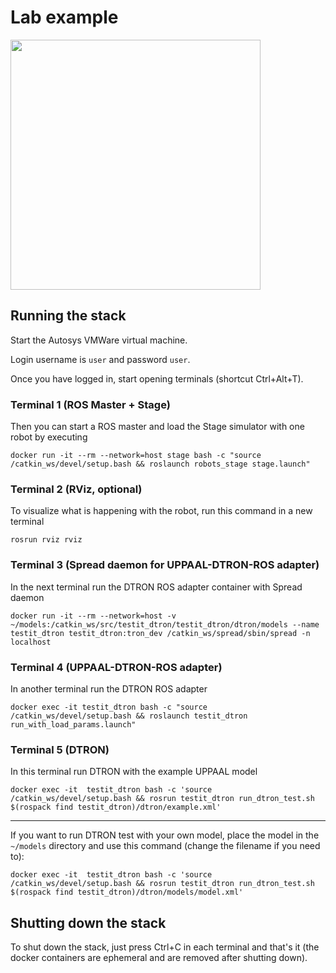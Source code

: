 # Lab example

<img src="https://github.com/GertKanter/autosys/images/screenshot.png" width="400">

## Running the stack
Start the Autosys VMWare virtual machine.

Login username is `user` and password `user`.

Once you have logged in, start opening terminals (shortcut Ctrl+Alt+T).

### Terminal 1 (ROS Master + Stage)
Then you can start a ROS master and load the Stage simulator with one robot by executing
```
docker run -it --rm --network=host stage bash -c "source /catkin_ws/devel/setup.bash && roslaunch robots_stage stage.launch"
```

### Terminal 2 (RViz, optional)
To visualize what is happening with the robot, run this command in a new terminal
```
rosrun rviz rviz
```

### Terminal 3 (Spread daemon for UPPAAL-DTRON-ROS adapter)
In the next  terminal run the DTRON ROS adapter container with Spread daemon
```
docker run -it --rm --network=host -v ~/models:/catkin_ws/src/testit_dtron/testit_dtron/dtron/models --name testit_dtron testit_dtron:tron_dev /catkin_ws/spread/sbin/spread -n localhost
```

### Terminal 4 (UPPAAL-DTRON-ROS adapter)
In another terminal run the DTRON ROS adapter
```
docker exec -it testit_dtron bash -c "source /catkin_ws/devel/setup.bash && roslaunch testit_dtron run_with_load_params.launch"
```

### Terminal 5 (DTRON)
In this terminal run DTRON with the example UPPAAL model
```
docker exec -it  testit_dtron bash -c 'source /catkin_ws/devel/setup.bash && rosrun testit_dtron run_dtron_test.sh $(rospack find testit_dtron)/dtron/example.xml'
```

---

If you want to run DTRON test with your own model, place the model in the `~/models` directory and use this command (change the filename if you need to):
```
docker exec -it  testit_dtron bash -c 'source /catkin_ws/devel/setup.bash && rosrun testit_dtron run_dtron_test.sh $(rospack find testit_dtron)/dtron/models/model.xml'
```

## Shutting down the stack
To shut down the stack, just press Ctrl+C in each terminal and that's it (the docker containers are ephemeral and are removed after shutting down).